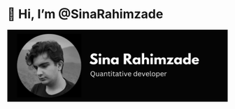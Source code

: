 # 👋 Hi, I’m @SinaRahimzade
<img src="https://github.com/sinarahimzade/sinarahimzade/blob/master/header.png" alt="banner that says sina rahimzade - Quantitative developer">
